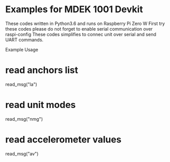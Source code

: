 # Examples for MDEK 1001 Devkit 
These codes written in Python3.6 and runs on Raspberry Pi Zero W 
First try these codes please do not forget to enable serial communication over raspi-config
These codes simplifies to connec unit over serial and send UART commands.

Example Usage 
# read anchors list
read_msg("la")
# read unit modes
read_msg("nmg")
# read accelerometer values
read_msg("av")
